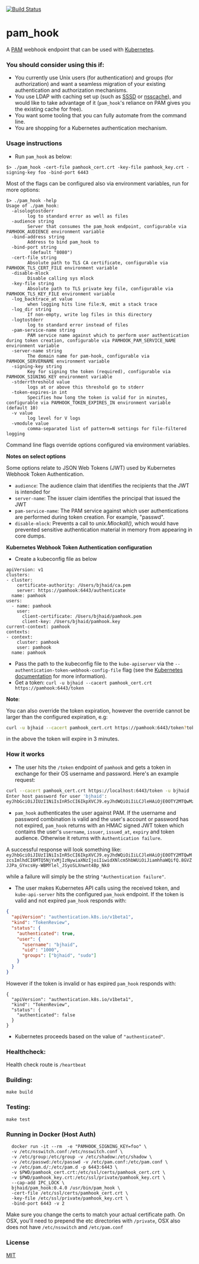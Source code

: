 [![Build Status](https://api.travis-ci.org/bjhaid/pam_hook.svg?branch=master)](https://travis-ci.org/bjhaid/pam_hook)

# pam_hook

A [PAM](http://www.linux-pam.org/) webhook endpoint that can be used with [Kubernetes](https://github.com/kubernetes/kubernetes).

### You should consider using this if:

- You currently use Unix users (for authentication) and groups (for authorization) and want a seamless migration of your existing authentication and authorization mechanisms.
- You use LDAP with caching set up (such as [SSSD](https://linux.die.net/man/8/sssd) or [nsscache](https://github.com/google/nsscache)), and would like to take advantage of it (`pam_hook`'s reliance on PAM gives you the existing cache for free).
- You want some tooling that you can fully automate from the command line.
- You are shopping for a Kubernetes authentication mechanism.

### Usage instructions

- Run `pam_hook` as below:

```
$> ./pam_hook -cert-file pamhook_cert.crt -key-file pamhook_key.crt -signing-key foo -bind-port 6443
```

Most of the flags can be configured also via environment variables, run for more options:

```
$> ./pam_hook -help
Usage of ./pam_hook:
  -alsologtostderr
        log to standard error as well as files
  -audience string
        Server that consumes the pam_hook endpoint, configurable via PAMHOOK_AUDIENCE environment variable
  -bind-address string
        Address to bind pam_hook to
  -bind-port string
         (default "8080")
  -cert-file string
        Absolute path to TLS CA certificate, configurable via PAMHOOK_TLS_CERT_FILE environment variable
  -disable-mlock
        Disable calling sys mlock
  -key-file string
        Absolute path to TLS private key file, configurable via PAMHOOK_TLS_KEY_FILE environment variable
  -log_backtrace_at value
        when logging hits line file:N, emit a stack trace
  -log_dir string
        If non-empty, write log files in this directory
  -logtostderr
        log to standard error instead of files
  -pam-service-name string
        PAM service name against which to perform user authentication during token creation, configurable via PAMHOOK_PAM_SERVICE_NAME environment variable
  -server-name string
        The domain name for pam-hook, configurable via PAMHOOK_SERVERNAME environment variable
  -signing-key string
        Key for signing the token (required), configurable via PAMHOOK_SIGNING_KEY environment variable
  -stderrthreshold value
        logs at or above this threshold go to stderr
  -token-expires-in int
        Specifies how long the token is valid for in minutes, configurable via PAMHOOK_TOKEN_EXPIRES_IN environment variable (default 10)
  -v value
        log level for V logs
  -vmodule value
        comma-separated list of pattern=N settings for file-filtered logging
```

Command line flags override options configured via environment variables.

**Notes on select options**

Some options relate to JSON Web Tokens (JWT) used by Kubernetes Webhook Token Authentication.

- `audience`: The audience claim that identifies the recipients that the JWT is intended for
- `server-name`: The issuer claim identifies the principal that issued the JWT
- `pam-service-name`: The PAM service against which user authentications are performed during token creation. For example, "passwd".
- `disable-mlock`: Prevents a call to _unix.Mlockall()_, which would have prevented sensitive authentication material in memory from appearing in core dumps.

**Kubernetes Webhook Token Authentication configuration**

- Create a kubeconfig file as below

```
apiVersion: v1
clusters:
- cluster:
    certificate-authority: /Users/bjhaid/ca.pem
    server: https://pamhook:6443/authenticate
  name: pamhook
users:
  - name: pamhook
    user:
      client-certificate: /Users/bjhaid/pamhook.pem
      client-key: /Users/bjhaid/pamhook.key
current-context: pamhook
contexts:
- context:
    cluster: pamhook
    user: pamhook
  name: pamhook
```

- Pass the path to the kubeconfig file to the `kube-apiserver` via the
  `--authentication-token-webhook-config-file` flag (see the
  [Kubernetes documentation](https://kubernetes.io/docs/admin/authentication/#webhook-token-authentication)
  for more information).
- Get a token: `curl -u bjhaid --cacert pamhook_cert.crt https://pamhook:6443/token`

**Note**:

You can also override the token expiration, however the override cannot be
larger than the configured expiration, e.g:

```bash
curl -u bjhaid --cacert pamhook_cert.crt https://pamhook:6443/token?token-expires-in=3
```

in the above the token will expire in 3 minutes.

### How it works

- The user hits the `/token` endpoint of `pamhook` and gets a token in exchange for their
  OS username and password. Here's an example request:

```bash
curl --cacert pamhook_cert.crt https://localhost:6443/token -u bjhaid
Enter host password for user 'bjhaid':
eyJhbGciOiJIUzI1NiIsInR5cCI6IkpXVCJ9.eyJhdWQiOiIiLCJleHAiOjE0OTY2MTQwMzcsImlhdCI6MTQ5NjYxMjIzNywiaXNzIjoiIiwidXNlcm5hbWUiOiJiamhhaWQifQ.8GVZJJPa_GYxcsHy-WBMYlel_JSyoSLXnwnt4Bp_Nk0
```

- `pam_hook` authenticates the user against PAM. If the username and password combination
  is valid and the user's account or password has not expired, `pam_hook` returns with an
  HMAC signed JWT token which contains the user's `username`, `issuer`, `issued_at`, `expiry` and
  token audience. Otherwise it returns with `Authentication failure`.

A successful response will look something like:
`eyJhbGciOiJIUzI1NiIsInR5cCI6IkpXVCJ9.eyJhdWQiOiIiLCJleHAiOjE0OTY2MTQwMzcsImlhdCI6MTQ5NjYxMjIzNywiaXNzIjoiIiwidXNlcm5hbWUiOiJiamhhaWQifQ.8GVZJJPa_GYxcsHy-WBMYlel_JSyoSLXnwnt4Bp_Nk0`

while a failure will simply be the string `"Authentication failure"`.

- The user makes Kubernetes API calls using the received token, and `kube-api-server` hits
  the configured `pam_hook` endpoint. If the token is valid and not expired `pam_hook`
  responds with:

```json
{
  "apiVersion": "authentication.k8s.io/v1beta1",
  "kind": "TokenReview",
  "status": {
    "authenticated": true,
    "user": {
      "username": "bjhaid",
      "uid": "1000",
      "groups": ["bjhaid", "sudo"]
    }
  }
}
```

However if the token is invalid or has expired `pam_hook` responds with:

```
{
  "apiVersion": "authentication.k8s.io/v1beta1",
  "kind": "TokenReview",
  "status": {
    "authenticated": false
  }
}
```

- Kubernetes proceeds based on the value of `"authenticated"`.

### Healthcheck:

Health check route is `/heartbeat`

### Building:

```
make build
```

### Testing:

```
make test
```

### Running in Docker (Host Auth)

```
  docker run -it --rm  -e "PAMHOOK_SIGNING_KEY=foo" \
  -v /etc/nsswitch.conf:/etc/nsswitch.conf \
  -v /etc/group:/etc/group -v /etc/shadow:/etc/shadow \
  -v /etc/passwd:/etc/passwd -v /etc/pam.conf:/etc/pam.conf \
  -v /etc/pam.d/:/etc/pam.d -p 6443:6443 \
  -v $PWD/pamhook_cert.crt:/etc/ssl/certs/pamhook_cert.crt \
  -v $PWD/pamhook_key.crt:/etc/ssl/private/pamhook_key.crt \
  --cap-add IPC_LOCK \
  bjhaid/pam_hook:0.4.0 /usr/bin/pam_hook \
  -cert-file /etc/ssl/certs/pamhook_cert.crt \
  -key-file /etc/ssl/private/pamhook_key.crt \
  -bind-port 6443 -v 2

```

Make sure you change the certs to match your actual certificate path. On OSX,
you'll need to prepend the etc directories with `/private`, OSX also does not
have `/etc/nsswitch` and `/etc/pam.conf`

### License

[MIT](LICENSE)
